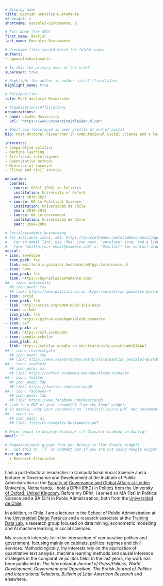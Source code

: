 ```yaml
---
# Display name
title: Bastián González-Bustamante
## weight: 1
shortname: González-Bustamante, B.

# Full Name (for SEO)
first_name: Bastián
last_name: González-Bustamante

# Username (this should match the folder name)
authors:
- bgonzalezbustamante

# Is this the primary user of the site?
superuser: true

# Highlight the author in author lists? (true/false)
highlight_name: true

# Role/position
role: Post-doctoral Researcher

# Organizations/Affiliations
organizations:
- name: Leiden University
  url: "https://www.universiteitleiden.nl/en"

# Short bio (displayed in user profile at end of posts)
bio: Post-doctoral Researcher in Computational Social Science and a lecturer in Governance and Development at the Institute of Public Administration at the Faculty of Governance and Global Affairs at Leiden University, Netherlands. Lecturer at the School of Public Administration at Universidad Diego Portales and Research Associate in Training Data Lab, Chile.

interests:
- Comparative politics
- Machine learning
- Artificial intelligence
- Quantitative methods
- Ministerial turnover
- Elites and civil service

education:
  courses:
  - course: DPhil (PhD) in Politics
    institution: University of Oxford
    year: 2019-2023
  - course: MA in Political Science
    institution: Universidad de Chile
    year: 2010-2013
  - course: BA in Government
    institution: Universidad de Chile
    year: 2004-2009

# Social/Academic Networking
# For available icons, see: https://sourcethemes.com/academic/docs/page-builder/#icons
#   For an email link, use "fas" icon pack, "envelope" icon, and a link in the
#   form "mailto:your-email@example.com" or "#contact" for contact widget.
social:
- icon: envelope
  icon_pack: fas
  link: mailto:b.a.gonzalez.bustamante@fgga.leidenuniv.nl
- icon: home
  icon_pack: fas
  link: https://bgonzalezbustamante.com/
## - icon: university
  ## icon_pack: fas
  ## link: https://www.politics.ox.ac.uk/person/bastian-gonzalez-bustamante
- icon: orcid
  icon_pack: fab
  link: http://orcid.org/0000-0003-1510-6820
- icon: github
  icon_pack: fab
  link: https://github.com/bgonzalezbustamante
- icon: osf
  icon_pack: ai
  link: https://osf.io/n62dh/
- icon: google-scholar
  icon_pack: ai
  link: https://scholar.google.co.uk/citations?&user=UknWOrEAAAAJ
## - icon: researchgate
  ## icon_pack: fab
  ## link: https://www.researchgate.net/profile/Bastian_Gonzalez-Bustamante
## - icon: academia
  ## icon_pack: ai
  ## link: https://oxford.academia.edu/GonzalezBustamante
## - icon: twitter
  ## icon_pack: fab
  ## link: https://twitter.com/bastiangb
## - icon: facebook-f
  ## icon_pack: fab
  ## link: https://www.facebook.com/bastiangb
# Link to a PDF of your resume/CV from the About widget.
# To enable, copy your resume/CV to `static/files/cv.pdf` and uncomment the lines below.
## - icon: cv
  ## icon_pack: ai
  ## link: files/CV-Gonzalez-Bustamante.pdf

# Enter email to display Gravatar (if Gravatar enabled in Config)
email: ""

# Organizational groups that you belong to (for People widget)
#   Set this to `[]` or comment out if you are not using People widget.
user_groups:
  - Research Associates
---
```


I am a post-doctoral researcher in Computational Social Science and a lecturer in Governance and Development at the Institute of Public Administration at the [Faculty of Governance and Global Affairs at Leiden University, Netherlands](https://www.universiteitleiden.nl/en/governance-and-global-affairs). I hold a [DPhil (PhD) in Politics from the University of Oxford, United Kingdom](https://www.politics.ox.ac.uk/). Before my DPhil, I earned an MA (1st) in Political Science and a BA (2:1) in Public Administration, both from the [Universidad de Chile](https://www.uchile.cl/).

In addition, in Chile, I am a lecturer in the School of Public Administration at the [Universidad Diego Portales](https://www.udp.cl/) and a research associate at the [Training Data Lab](https://training-datalab.com/), a research group focused on data mining, econometric modelling and AI machine learning in social sciences.

My research interests lie in the intersection of comparative politics and government, focusing mainly on cabinets, political regimes and civil services. Methodologically, my interests rely on the application of quantitative text analysis, machine learning methods and causal inference strategies in the comparative politics field. In the last  years, my work has been published in *The International Journal of Press/Politics*, *World Development*, *Government and Opposition*, *The British Journal of Politics and International Relations*, *Bulletin of Latin American Research* and elsewhere.
